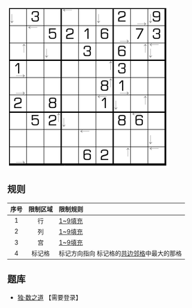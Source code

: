 ![](../../../images/sudoku/最大邻居.png)

## 规则
| 序号 | 限制区域 | 限制规则 |
| :---: | :---: | :--- |
| 1 | 行 | [1~9填充] |
| 2 | 列 | [1~9填充] |
| 3 | 宫 | [1~9填充] |
| 4 | 标记格 | 标记方向指向 标记格的[共边邻格]中最大的那格 |

## 题库
- [独·数之道](http://www.sudokufans.org.cn/lx/game.index.php?type=nbb) 【需要登录】

[1~9填充]: ../../../rules.md#1~9填充
[共边邻格]: ../../../rules.md#共边邻格
